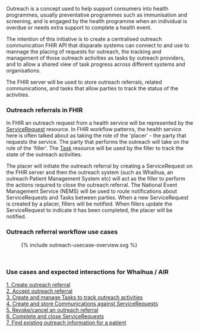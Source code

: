 
Outreach is a concept used to help support consumers into health programmes, usually preventative programmes such as immunisation and screening, and is engaged by the health programme when an individual is overdue or needs extra support to complete a health event.

The intention of this initiative is to create a centralised outreach communication FHIR API that disparate systems can connect to and use to mannage the placing of requests for outreach, the tracking and management of those outreach activities as tasks by outreach providers, and to allow a shared view of task progress across different systems and organisations. 

The FHIR server will be  used to store outreach referrals, related communications, and tasks that allow parties to track the status of the activities. 

### Outreach referrals in FHIR 

In FHIR an outreach request from a health service will be represented by the [ServiceRequest](./StructureDefinition-OutreachServiceRequest.html) resource. In FHIR workflow patterns, the health service here is often talked about as taking the role of the 'placer' - the party that requests the service. The party that performs the outreach will take on the role of the 'filler'. The [Task](./StructureDefinition-OutreachTask.html) resource will be used by the filler to track the state of the outreach activities.  

The placer will initiate the outreach referral by creating a ServiceRequest on the FHIR server and then the outreach system (such as Whaihua, an outreach Patient Management System etc) will act as the filler to perform the actions required to close the outreach referral. The National Event Management Service (NEMS) will be used to route notifications about ServiceRequests and Tasks between parties. When a new ServiceRequest is created by a placer, fillers will be notified. When fillers update the ServiceRequest to indicate it has been completed, the placer will be notified. 

### Outreach referral workflow use cases

<figure>
  <!-- Generated from `input/images-source/outreach-usecase-overview.plantuml` -->
  {% include outreach-usecase-overview.svg %}
</figure>
<br clear="all">

### Use cases and expected interactions for Whaihua / AIR

[1. Create outreach referral](./outreachUseCases.html) <br />
[2. Accept outreach referral](./outreachUseCases.html) <br />
[3. Create and manage Tasks to track outreach activities](./outreachUseCases.html) <br />
[4. Create and store Communications against ServiceRequests](./outreachUseCases.html) <br />
[5. Revoke/cancel an outreach referral](./outreachUseCases.html) <br />
[6. Complete and close ServiceRequests](./outreachUseCases.html) <br />
[7. Find existing outreach information for a patient](./outreachUseCases.html) <br />
